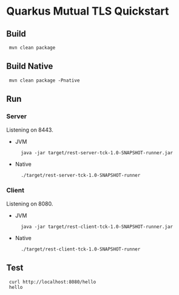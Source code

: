 # Quarkus Mutual TLS Quickstart


## Build

```
 mvn clean package
```

## Build Native

```
 mvn clean package -Pnative
```

## Run

### Server

Listening on 8443.

* JVM 
  ```
    java -jar target/rest-server-tck-1.0-SNAPSHOT-runner.jar
  ```
* Native
  ```
    ./target/rest-server-tck-1.0-SNAPSHOT-runner
  ```
 
### Client

Listening on 8080.

* JVM 
  ```
    java -jar target/rest-client-tck-1.0-SNAPSHOT-runner.jar
  ```
* Native
  ```
    ./target/rest-client-tck-1.0-SNAPSHOT-runner
  ```
  
## Test

```
 curl http://localhost:8080/hello
 hello
```



